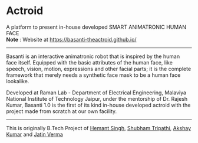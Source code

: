 Actroid
===================
A platform to present in-house developed SMART ANIMATRONIC HUMAN FACE<br>
**Note** : Website at https://basanti-theactroid.github.io/

--------------
Basanti is an interactive animatronic robot that is inspired by the human face itself. Equipped with the basic attributes of the human face, like speech, vision, motion, expressions and other facial parts; it is the complete framework that merely needs a synthetic face mask to be a human face lookalike.

Developed at Raman Lab - Department of Electrical Engineering, Malaviya National Institute of Technology Jaipur, under the mentorship of Dr. Rajesh Kumar, Basanti 1.0 is the first of its kind in-house developed actroid with the project made from scratch at our own facility.

-------------------
This is originally B.Tech Project of [Hemant Singh](https://github.com/hemant-1332), [Shubham Tripathi](https://github.com/stripathi08), [Akshay Kumar](https://github.com/kumar-akshay324) and [Jatin Verma](https://github.com/JVerma205)
